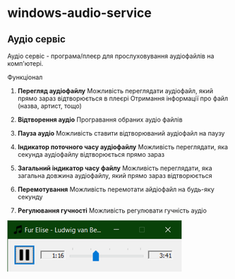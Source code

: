 # windows-audio-service

## Аудіо сервіс
Аудіо сервіс - програма/плеєр для прослуховування аудіофайлів на комп'ютері.

Функціонал

1. **Перегляд аудіофайлу**
Можливість переглядати аудіофайл, який прямо зараз відтворюється в плеєрі
Отримання інформації про файл (назва, артист, тощо)

2. **Відтворення аудіо**
Програвання обраних аудіо файлів

3. **Пауза аудіо**
Можливість ставити відтворюваний аудіофайл на паузу 

4. **Індикатор поточного часу аудіофайлу**
Можливість переглядати, яка секунда аудіофайлу відтворюється прямо зараз

5. **Загальний індикатор часу файлу**
Можливість переглядати, яка загальна довжина аудіофайлу, який прямо зараз відтворюється

6. **Перемотування**
Можливість перемотати айдіофайл на будь-яку секунду

7. **Регулювання гучності**
Можливість регулювати гучність аудіо


![Screenshot](docs/screenshot.png)

